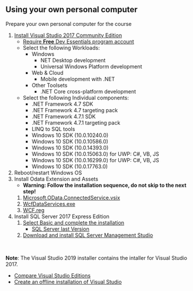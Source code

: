 ## Using your own personal computer

Prepare your own personal computer for the course

1. [Install Visual Studio 2017 Community Edition](https://visualstudio.microsoft.com/vs/older-downloads/)
   * [Require **Free** Dev Essentials program account](https://visualstudio.microsoft.com/dev-essentials/)
   * Select the following Workloads:
     * Windows
       * NET Desktop development
       * Universal Windows Platform development 
     * Web & Cloud
        * Mobile development with .NET 
     * Other Toolsets
        * .NET Core cross-platform development 
   * Select the following Individual components:
     * .NET Framework 4.7 SDK
     * .NET Framework 4.7 targeting pack
     * .NET Framework 4.7.1 SDK
     * .NET Framework 4.7.1 targeting pack
     * LINQ to SQL tools
     * Windows 10 SDK (10.0.10240.0)
     * Windows 10 SDK (10.0.10586.0)
     * Windows 10 SDK (10.0.14393.0)
     * Windows 10 SDK (10.0.15063.0) for UWP: C#, VB, JS
     * Windows 10 SDK (10.0.16299.0) for UWP: C#, VB, JS
     * Windows 10 SDK (10.0.17763.0)  
1. Reboot/restart Windows OS
1. Install Odata Extension and Assets
   * **Warning: Follow the installation sequence, do not skip to the next step!**
   1. [Microsoft.OData.ConnectedService.vsix](https://github.com/MicrosoftLearning/20483-Programming-in-C-Sharp/blob/master/Allfiles/Assets/Microsoft.OData.ConnectedService.vsix?raw=true)
   1. [WcfDataServices.exe](https://github.com/MicrosoftLearning/20483-Programming-in-C-Sharp/blob/master/Allfiles/Assets/WcfDataServices.exe?raw=true)
   1. [WCF.reg](https://raw.githubusercontent.com/MicrosoftLearning/20483-Programming-in-C-Sharp/master/Allfiles/Assets/WCF.reg)   
1. Install SQL Server 2017 Express Edition 
   1. [Select Basic and complete the installation](https://www.microsoft.com/en-us/download/details.aspx?id=55994)
      * [SQL Server last Version](https://www.microsoft.com/en-us/sql-server/sql-server-downloads)
   1. [Download and install SQL Server Management Studio](https://docs.microsoft.com/en-us/sql/ssms/download-sql-server-management-studio-ssms?view=sql-server-2017)

<br>

**Note**: The Visual Studio 2019 installer contains the intaller for Visual Studio 2017.
 * [Compare Visual Studio Editions](https://visualstudio.microsoft.com/vs/compare/)
 * [Create an offline installation of Visual Studio](https://docs.microsoft.com/en-us/visualstudio/install/create-an-offline-installation-of-visual-studio)
